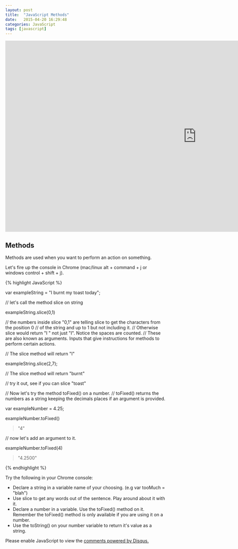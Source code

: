 ```yaml
---
layout: post
title:  "JavaScript Methods"
date:   2015-04-20 16:29:48
categories: JavaScript
tags: [javascript]
---
```


<iframe src="https://player.vimeo.com/video/127851206" width="1200" height="600" frameborder="0" webkitallowfullscreen mozallowfullscreen allowfullscreen></iframe>


<div class="not-on-video">
  <h2>Methods</h2>
  <p>Methods are used when you want to perform an action on something.</p>
  <p>Let's fire up the console in Chrome (mac/linux alt + command + j or windows control + shift + j).</p>
</div>  



{% highlight JavaScript %}

var exampleString = "I burnt my toast today";

// let's call the method slice on string

exampleString.slice(0,1)

// the numbers inside slice "0,1" are telling slice to get the characters from the position 0
// of the string and up to 1 but not including it.
// Otherwise slice would return "I " not just "I".  Notice the spaces are counted.
// These are also known as arguments.  Inputs that give instructions for methods to perform certain actions.


// The slice method will return "I"

exampleString.slice(2,7);

// The slice method will return "burnt"

// try it out, see if you can slice "toast"

// Now let's try the method toFixed() on a number.
// toFixed() returns the numbers as a string keeping the decimals places if an argument is provided.

var exampleNumber = 4.25;

exampleNumber.toFixed()

> "4"

// now let's add an argument to it.  

exampleNumber.toFixed(4)

> "4.2500"


{% endhighlight %}

<p>Try the following in your Chrome console:</p>
<ul>
  <li>Declare a string in a variable name of your choosing. (e.g var tooMuch = "blah")</li>
  <li>Use slice to get any words out of the sentence.  Play around about it with it. </li>
  <li>Declare a number in a variable.  Use the toFixed() method on it.  Remember the toFixed() method is only available if you are using it on a number.</li>
  <li>Use the toString() on your number variable to return it's  value as a string.</li>
</ul> 


<div id="disqus_thread"></div>
<script type="text/javascript">
    /* * * CONFIGURATION VARIABLES * * */
    var disqus_shortname = 'devschool';

    /* * * DON'T EDIT BELOW THIS LINE * * */
    (function() {
        var dsq = document.createElement('script'); dsq.type = 'text/javascript'; dsq.async = true;
        dsq.src = '//' + disqus_shortname + '.disqus.com/embed.js';
        (document.getElementsByTagName('head')[0] || document.getElementsByTagName('body')[0]).appendChild(dsq);
    })();
</script>
<noscript>Please enable JavaScript to view the <a href="https://disqus.com/?ref_noscript" rel="nofollow">comments powered by Disqus.</a></noscript>
